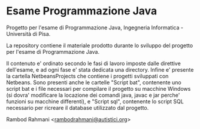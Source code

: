 # Esame Programmazione Java

Progetto per l'esame di Programmazione Java, Ingegneria Informatica - Università di Pisa.

La repository contiene il materiale prodotto durante lo sviluppo del progetto per l'esame di Programmazione Java.

Il contenuto e' ordinato secondo le fasi di lavoro imposte dalle direttive dell'esame, e ad ogni fase e' stata dedicata una directory.
Infine e' presente la cartella NetbeansProjects che contiene i progetti sviluppati con Netbeans.
Sono presenti anche le cartelle "Script bat", contenente uno script bat e i file necessari per compilare il progetto su macchine Windows (si dovra' modificare la locazione dei comandi java, javac e jar perche' funzioni su macchine differenti), e "Script sql", contenente lo script SQL necessario per ricreare il database utilizzato dal progetto.

Rambod Rahmani <<rambodrahmani@autistici.org>>
